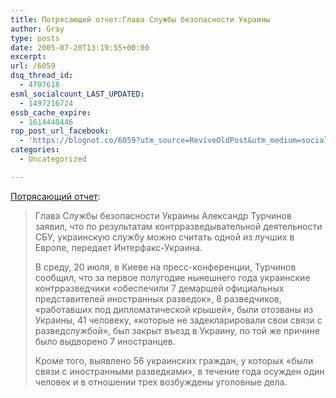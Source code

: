 ```yaml
---
title: Потрясающий отчет:Глава Службы безопасности Украины
author: Gray
type: posts
date: 2005-07-20T13:19:55+00:00
excerpt:
url: /6059
dsq_thread_id:
  - 4707618
esml_socialcount_LAST_UPDATED:
  - 1497216724
essb_cache_expire:
  - 1614440446
rop_post_url_facebook:
  - 'https://blognot.co/6059?utm_source=ReviveOldPost&utm_medium=social&utm_campaign=ReviveOldPost'
categories:
  - Uncategorized

---
```








<a href="http://www.korrespondent.net/main/126420/" target="_blank">Потрясающий отчет</a>:

> Глава Службы безопасности Украины Александр Турчинов заявил, что по результатам контрразведывательной деятельности СБУ, украинскую службу можно считать одной из лучших в Европе, передает Интерфакс-Украина.
> 
> В среду, 20 июля, в Киеве на пресс-конференции, Турчинов сообщил, что за первое полугодие нынешнего года украинские контрразведчики &#171;обеспечили 7 демаршей официальных представителей иностранных разведок&#187;, 8 разведчиков, &#171;работавших под дипломатической крышей&#187;, были отозваны из Украины, 41 человеку, &#171;которые не задекларировали свои связи с разведслужбой&#187;, был закрыт въезд в Украину, по той же причине было выдворено 7 иностранцев.
> 
> Кроме того, выявлено 56 украинских граждан, у которых &#171;были связи с иностранными разведками&#187;, в течение года осужден один человек и в отношении трех возбуждены уголовные дела.